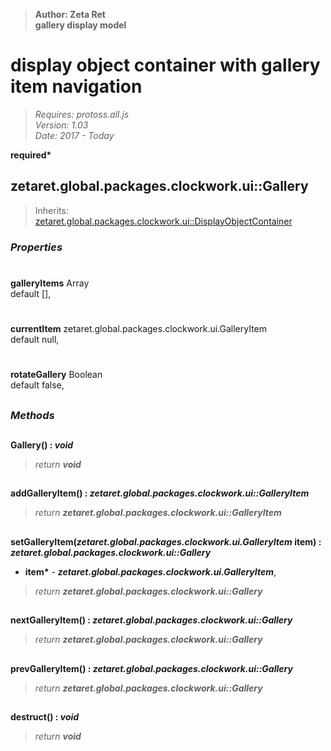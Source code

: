 > __Author: Zeta Ret__  
> __gallery display model__  
# display object container with gallery item navigation  
> *Requires: protoss.all.js*  
> *Version: 1.03*  
> *Date: 2017 - Today*  

__required*__

## zetaret.global.packages.clockwork.ui::Gallery  
> Inherits: [zetaret.global.packages.clockwork.ui::DisplayObjectContainer](DisplayObjectContainer.md)  

### *Properties*  

#  
__galleryItems__ Array  
default [],   

#  
__currentItem__ zetaret.global.packages.clockwork.ui.GalleryItem  
default null,   

#  
__rotateGallery__ Boolean  
default false,   


##  
### *Methods*  

##  
__Gallery() : *void*__  
  
> *return __void__*  

##  
__addGalleryItem() : *zetaret.global.packages.clockwork.ui::GalleryItem*__  
  
> *return __zetaret.global.packages.clockwork.ui::GalleryItem__*  

##  
__setGalleryItem(*zetaret.global.packages.clockwork.ui.GalleryItem* item) : *zetaret.global.packages.clockwork.ui::Gallery*__  
  
- __item*__ - __*zetaret.global.packages.clockwork.ui.GalleryItem*__,   
> *return __zetaret.global.packages.clockwork.ui::Gallery__*  

##  
__nextGalleryItem() : *zetaret.global.packages.clockwork.ui::Gallery*__  
  
> *return __zetaret.global.packages.clockwork.ui::Gallery__*  

##  
__prevGalleryItem() : *zetaret.global.packages.clockwork.ui::Gallery*__  
  
> *return __zetaret.global.packages.clockwork.ui::Gallery__*  

##  
__destruct() : *void*__  
  
> *return __void__*  


